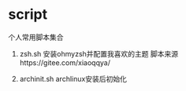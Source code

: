 # script
个人常用脚本集合

1. zsh.sh 安装ohmyzsh并配置我喜欢的主题
脚本来源https://gitee.com/xiaoqqya/

2. archinit.sh
archlinux安装后初始化

 
